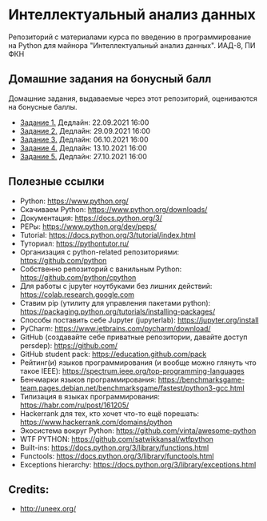 # Интеллектуальный анализ данных

Репозиторий с материалами курса по введению в программирование на Python для майнора "Интеллектуальный анализ данных". ИАД-8, ПИ ФКН

## Домашние задания на бонусный балл

Домашние задания, выдаваемые через этот репозиторий, оцениваются на бонусные баллы.

* [Задание 1.](https://github.com/PersDep/python-intro-2021/blob/main/HW01-basics-and-collections.ipynb) Дедлайн: 22.09.2021 16:00
* [Задание 2.](https://github.com/PersDep/python-intro-2021/blob/main/HW02-collections-and-functions.ipynb) Дедлайн: 29.09.2021 16:00
* [Задание 3.](https://github.com/PersDep/python-intro-2021/blob/main/HW03-OOP-funcs.ipynb) Дедлайн: 06.10.2021 16:00
* [Задание 4.](https://github.com/PersDep/python-intro-2021/blob/main/HW04-OOP+.ipynb) Дедлайн: 13.10.2021 16:00
* [Задание 5.](https://github.com/PersDep/python-intro-2021/blob/main/HW05_OOP++-and-exceptions.ipynb) Дедлайн: 27.10.2021 16:00

## Полезные ссылки

* Python: https://www.python.org/
* Скачиваем Python: https://www.python.org/downloads/
* Документация: https://docs.python.org/3/
* PEPы: https://www.python.org/dev/peps/
* Tutorial: https://docs.python.org/3/tutorial/index.html
* Туториал: https://pythontutor.ru/
* Организация с python-related репозиториями: https://github.com/python
* Собственно репозиторий с ванильным Python: https://github.com/python/cpython
* Для работы с jupyter ноутбуками без лишних действий: https://colab.research.google.com
* Ставим pip (утилиту для управления пакетами python): https://packaging.python.org/tutorials/installing-packages/
* Способы поставить себе Jupyter (jupyterlab): https://jupyter.org/install
* PyCharm: https://www.jetbrains.com/pycharm/download/
* GitHub (создавайте себе приватные репозитории, давайте доступ persdep): https://github.com/
* GitHub student pack: https://education.github.com/pack
* Рейтинг(и) языков программирования (и вообще можно глянуть что такое IEEE): https://spectrum.ieee.org/top-programming-languages
* Бенчмарки языков программирования: https://benchmarksgame-team.pages.debian.net/benchmarksgame/fastest/python3-gcc.html
* Типизация в языках программирования: https://habr.com/ru/post/161205/
* Hackerrank для тех, кто хочет что-то ещё порешать: https://www.hackerrank.com/domains/python
* Экосистема вокруг Python: https://github.com/vinta/awesome-python
* WTF PYTHON: https://github.com/satwikkansal/wtfpython
* Built-ins: https://docs.python.org/3/library/functions.html
* Functools: https://docs.python.org/3/library/functools.html
* Exceptions hierarchy: https://docs.python.org/3/library/exceptions.html

## Credits:
* http://uneex.org/
